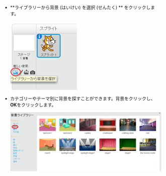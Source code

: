 + **ライブラリーから背景 (はいけい) を選択 (せんたく) ** をクリックします。
    
    ![screenshot](images/stage-choose.png)

+ カテゴリーやテーマ別に背景を探すことができます。背景をクリックし、 **OK**をクリックします。
    
    ![screenshot](images/backdrop.png)